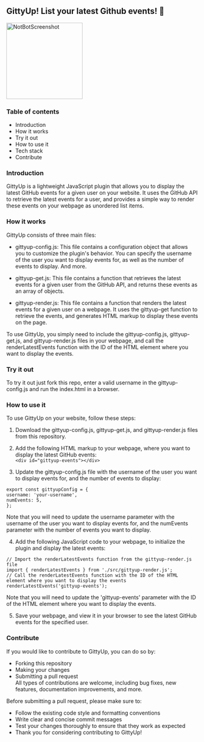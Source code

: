 ## GittyUp! List your latest Github events! 🎠  
  
<img width="200" alt="NotBotScreenshot" src="https://user-images.githubusercontent.com/70780322/219974374-3f80ba88-bc2c-458d-8f89-bfe6e270aeaa.png">

  
### Table of contents  
+ Introduction  
+ How it works  
+ Try it out  
+ How to use it  
+ Tech stack  
+ Contribute   
  
### Introduction  
  GittyUp is a lightweight JavaScript plugin that allows you to display the latest GitHub events for a given user on your website. 
  It uses the GitHub API to retrieve the latest events for a user, and provides a simple way to render these events on your webpage as unordered list items.  
    
### How it works  
  
GittyUp consists of three main files:

+ gittyup-config.js: This file contains a configuration object that allows you to customize the plugin's behavior. You can specify the username 
of the user you want to display events for, as well as the number of events to display. And more.

+ gittyup-get.js: This file contains a function that retrieves the latest events for a given user from the GitHub API, and returns these events 
as an array of objects.

+ gittyup-render.js: This file contains a function that renders the latest events for a given user on a webpage. It uses the gittyup-get function 
to retrieve the events, and generates HTML markup to display these events on the page.

To use GittyUp, you simply need to include the gittyup-config.js, gittyup-get.js, and gittyup-render.js files in your webpage, and call the 
renderLatestEvents function with the ID of the HTML element where you want to display the events.  
  
### Try it out  
  
  To try it out just fork this repo, enter a valid username in the gittyup-config.js and run the index.html in a browser.  
  
### How to use it  
  
To use GittyUp on your website, follow these steps:

1. Download the gittyup-config.js, gittyup-get.js, and gittyup-render.js files from this repository.  
  
2. Add the following HTML markup to your webpage, where you want to display the latest GitHub events:  
```<div id="gittyup-events"></div>```  
  
3. Update the gittyup-config.js file with the username of the user you want to display events for, and the number of events to display:  

```
export const gittyupConfig = {
username: 'your-username',
numEvents: 5,
};
```  
  
Note that you will need to update the username parameter with the username of the user you want to display events for, and the numEvents parameter with the number of events you want to display.  
  
4. Add the following JavaScript code to your webpage, to initialize the plugin and display the latest events:

```
// Import the renderLatestEvents function from the gittyup-render.js file
import { renderLatestEvents } from './src/gittyup-render.js';
// Call the renderLatestEvents function with the ID of the HTML element where you want to display the events
renderLatestEvents('gittyup-events');
```    
  
Note that you will need to update the 'gittyup-events' parameter with the ID of the HTML element where you want to display the events.  
    
5. Save your webpage, and view it in your browser to see the latest GitHub events for the specified user.  
  
### Contribute   
  
If you would like to contribute to GittyUp, you can do so by:  
  
+ Forking this repository
+ Making your changes
+ Submitting a pull request  
All types of contributions are welcome, including bug fixes, new features, documentation improvements, and more.  
  
Before submitting a pull request, please make sure to:  
  
+ Follow the existing code style and formatting conventions
+ Write clear and concise commit messages
+ Test your changes thoroughly to ensure that they work as expected
+ Thank you for considering contributing to GittyUp!
  
